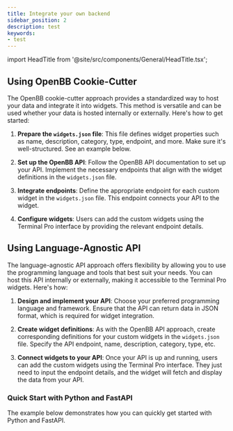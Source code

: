 ```yaml
---
title: Integrate your own backend
sidebar_position: 2
description: test
keywords:
- test
---
```


import HeadTitle from '@site/src/components/General/HeadTitle.tsx';

<HeadTitle title="Integrate your own backend | OpenBB Terminal Pro Docs" />

## Using OpenBB Cookie-Cutter

The OpenBB cookie-cutter approach provides a standardized way to host your data and integrate it into widgets. This method is versatile and can be used whether your data is hosted internally or externally. Here's how to get started:

1. **Prepare the `widgets.json` file**: This file defines widget properties such as name, description, category, type, endpoint, and more. Make sure it's well-structured. See an example below.

2. **Set up the OpenBB API**: Follow the OpenBB API documentation to set up your API. Implement the necessary endpoints that align with the widget definitions in the `widgets.json` file.

3. **Integrate endpoints**: Define the appropriate endpoint for each custom widget in the `widgets.json` file. This endpoint connects your API to the widget.

4. **Configure widgets**: Users can add the custom widgets using the Terminal Pro interface by providing the relevant endpoint details.

## Using Language-Agnostic API

The language-agnostic API approach offers flexibility by allowing you to use the programming language and tools that best suit your needs. You can host this API internally or externally, making it accessible to the Terminal Pro widgets. Here's how:

1. **Design and implement your API**: Choose your preferred programming language and framework. Ensure that the API can return data in JSON format, which is required for widget integration.

2. **Create widget definitions**: As with the OpenBB API approach, create corresponding definitions for your custom widgets in the `widgets.json` file. Specify the API endpoint, name, description, category, type, etc.

3. **Connect widgets to your API**: Once your API is up and running, users can add the custom widgets using the Terminal Pro interface. They just need to input the endpoint details, and the widget will fetch and display the data from your API.

### Quick Start with Python and FastAPI

The example below demonstrates how you can quickly get started with Python and FastAPI.

